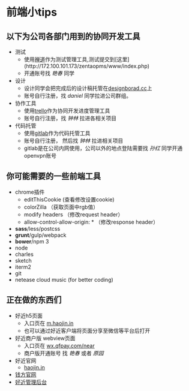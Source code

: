 # 前端小tips

## 以下为公司各部门用到的协同开发工具

* 测试
  * 使用[禅道](http://baike.baidu.com/link?url=5xd07zrDdH43rbcdjf9b0HZYWl2_zprTielWL0SGALvJhU3r28yn2NdhAaBWeVqCc5Cfco4gMQkZDiu5HtSKV_)作为测试管理工具,测试提交到[这里](http://172.100.101.173/zentaopms/www/index.php)
  * 开通账号找 *艳春* 同学
* 设计
  * 设计同学会把完成后的设计稿托管在[designborad.cc](http://designboard.cc/)上
  * 账号自行注册，找 *daniel* 同学拉进公司群组。
* 协作工具
  * 使用[trello](https://trello.com/)作为协同开发进度管理工具
  * 账号自行注册，找 *钟林* 拉进各相关项目
* 代码托管
  * 使用[gitlab](http://git.qfpay.net/)作为代码托管工具
  * 账号自行注册， 然后找 *钟林* 拉进相关项目	
  * gitlab是在公司内网使用，公司以外的地点登陆需要找 *孙红* 同学开通openvpn账号

## 你可能需要的一些前端工具
	
* chrome插件
  * editThisCookie (查看修改设置cookie)
  * colorZilla （获取页面中rgb值）
  * modify headers （修改request header）
  * allow-control-allow-origin: * （修改response header）
* **sass**/less/postcss
* **grunt**/gulp/webpack
* **bower**/npm 3
* node
* charles
* sketch
* iterm2
* git
* netease cloud music (for better coding)

## 正在做的东西们

* 好近h5页面
  * 入口页在 [m.haojin.in](http://m.haojin.in)
  * 也可以通过好近客户端将页面分享至微信等平台后打开
* 好近商户版 webview页面
  * 入口页在 [wx.qfpay.com/near](http://wx.qfpay.com/near/)
  * 商户版开通账号 找 *艳春* 或者 *原园*
* 好近官网
  * [haojin.in](http://haojin.in)
* [钱方官网](http://git.qfpay.net/fe/qfpay-site/tree/master)
* [好近管理后台](http://git.qfpay.net/fe/near-manage-back-end)